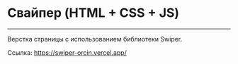 # Свайпер (HTML + CSS + JS)
---

Верстка страницы с использованием библиотеки Swiper.

Ссылка: https://swiper-orcin.vercel.app/
